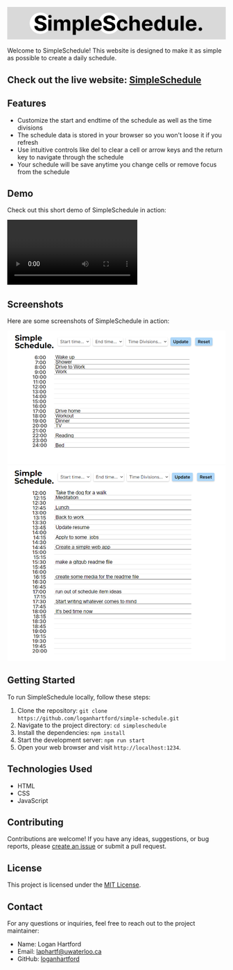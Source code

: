 ![Banner Image](https://github.com/loganhartford/simple-schedule/blob/main/img/banner.png?raw=true)

Welcome to SimpleSchedule! This website is designed to make it as simple as possible to create a daily schedule.

## Check out the live website: [SimpleSchedule](https://main--simple-schedule-maker.netlify.app/)

## Features

- Customize the start and endtime of the schedule as well as the time divisions
- The schedule data is stored in your browser so you won't loose it if you refresh
- Use intuitive controls like del to clear a cell or arrow keys and the return key to navigate through the schedule
- Your schedule will be save anytime you change cells or remove focus from the schedule

## Demo

Check out this short demo of SimpleSchedule in action:

![Demo](https://github.com/loganhartford/simple-schedule/blob/main/demo/video/demo.mp4)

## Screenshots

Here are some screenshots of SimpleSchedule in action:

![Screenshot 1](https://github.com/loganhartford/simple-schedule/blob/main/demo/screenshots/sc1.PNG?raw=true)
![Screenshot 2](https://github.com/loganhartford/simple-schedule/blob/main/demo/screenshots/sc2.PNG?raw=true)

## Getting Started

To run SimpleSchedule locally, follow these steps:

1. Clone the repository: `git clone https://github.com/loganhartford/simple-schedule.git`
2. Navigate to the project directory: `cd simpleschedule`
3. Install the dependencies: `npm install`
4. Start the development server: `npm run start`
5. Open your web browser and visit `http://localhost:1234`.

## Technologies Used

- HTML
- CSS
- JavaScript

## Contributing

Contributions are welcome! If you have any ideas, suggestions, or bug reports, please [create an issue](https://github.com/loganhartford/simple-schedule/issues) or submit a pull request.

## License

This project is licensed under the [MIT License](https://opensource.org/licenses/MIT).

## Contact

For any questions or inquiries, feel free to reach out to the project maintainer:

- Name: Logan Hartford
- Email: laphartf@uwaterloo.ca
- GitHub: [loganhartford](https://github.com/loganhartford)
